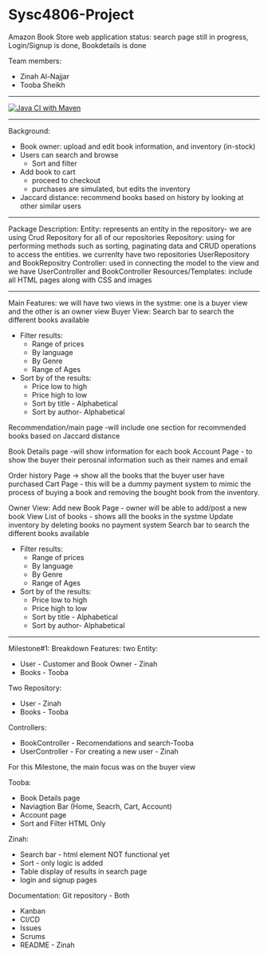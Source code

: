 # Sysc4806-Project
Amazon Book Store web application 
status: search page still in progress, Login/Signup is done, Bookdetails is done

Team members:
 - Zinah Al-Najjar
 - Tooba Sheikh 
_____________________________________________________________________________

[![Java CI with Maven](https://github.com/zinahalnajjar/Sysc4806-Project/actions/workflows/maven.yml/badge.svg)](https://github.com/zinahalnajjar/Sysc4806-Project/actions/workflows/maven.yml)
_____________________________________________________________________________
Background:
 - Book owner: upload and edit book information, and inventory (in-stock)
 - Users can search and browse
  	- Sort and filter
 - Add book to cart
 	- proceed to checkout
   	- purchases are simulated, but edits the inventory
 - Jaccard distance: recommend books based on history by looking at other similar users
 _________________________________________________________________________________
 Package Description:
 Entity: represents an entity in the repository- we are using Crud Repository for all of   our repositories 
 Repository: using for performing methods such as sorting, paginating data and CRUD operations to access the entities. we currenlty have two repositories UserRepository and BookRepositry 
 Controller: used in connecting the model to the view and we have UserController and BookController 
Resources/Templates: include all HTML pages along with CSS and images 
______________________________________________________________________________
 Main Features:
 we will have two views in the systme: one is a buyer view and the other is an owner view 
 Buyer View:
 Search bar to search the different books available 
 - Filter results:
	 - Range of prices
 	- By language 
 	- By Genre
 	- Range of Ages
- Sort by of the results:
 	- Price low to high 
 	- Price high to low 
 	- Sort by title - Alphabetical 
 	- Sort by author- Alphabetical

Recommendation/main page 
-will include one section for recommended books based on Jaccard distance

Book Details page -will show information for each book 
Account Page - to show the buyer their perosnal information such as their names and email 

Order history Page -> show all the books that the buyer user have purchased 
Cart Page - this will be a dummy payment system to mimic the process of buying a book and removing the bought book from the inventory. 

Owner View:
Add new Book Page - owner will be able to add/post a new book 
View List of books - shows alll the books in the systme 
Update inventory by deleting books 
no payment system 
Search bar to search the different books available 
 - Filter results:
	 - Range of prices
 	- By language 
 	- By Genre
 	- Range of Ages
- Sort by of the results:
 	- Price low to high 
 	- Price high to low 
 	- Sort by title - Alphabetical 
 	- Sort by author- Alphabetical

_____________________________________________________________________________________
Milestone#1: Breakdown 
Features:
two Entity:
 - User - Customer and Book Owner - Zinah
 - Books - Tooba

Two Repository:
 - User - Zinah
 - Books - Tooba

Controllers:
 - BookController - Recomendations and search-Tooba
 - UserController - For creating a new user - Zinah 

For this Milestone, the main focus was on the buyer view 

Tooba:
 - Book Details page
 - Naviagtion Bar (Home, Seacrh, Cart, Account)
 - Account page
 - Sort and Filter HTML Only 

Zinah:
 - Search bar - html element NOT functional yet 
 - Sort - only logic is added
 - Table display of results in search page
 - login and signup pages
 
 Documentation:
 Git repository - Both 
  - Kanban
  - CI/CD
  - Issues 
  - Scrums
  - README - Zinah 
  
 
 

 


 
